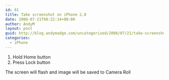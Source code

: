 ```yaml
---
id: 61
title: Take screenshot on iPhone 2.0
date: 2008-07-21T08:22:14+00:00
author: AndyM
layout: post
guid: http://blog.andymadge.com/uncategorized/2008/07/21/take-screenshot-on-iphone-20/
categories:
  - iPhone
---
```

  1. Hold Home button
  2. Press Lock button

The screen will flash and image will be saved to Camera Roll